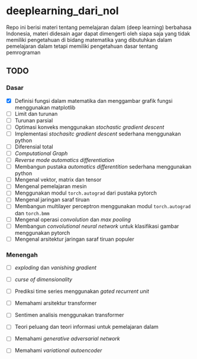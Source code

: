 # deeplearning_dari_nol
Repo ini berisi materi tentang pemelajaran dalam (deep learning) berbahasa Indonesia, materi didesain agar dapat dimengerti oleh siapa saja yang tidak memiliki pengetahuan di bidang matematika yang dibutuhkan dalam pemelajaran dalam tetapi memiliki pengetahuan dasar tentang pemrograman

## TODO
### Dasar
- [x] Definisi fungsi dalam matematika dan menggambar grafik fungsi menggunakan matplotlib
- [ ] Limit dan turunan
- [ ] Turunan parsial
- [ ] Optimasi konveks menggunakan *stochastic gradient descent*
- [ ] Implementasi *stochasitc gradient descent* sederhana menggunakan python
- [ ] Diferensial total
- [ ] *Computational Graph*
- [ ] *Reverse mode automatics differentiation*
- [ ] Membangun pustaka *automatics differentition* sederhana menggunakan python
- [ ] Mengenal vektor, matrix dan tensor
- [ ] Mengenal pemelajaran mesin
- [ ] Menggunakan modul ``torch.autograd`` dari pustaka pytorch 
- [ ] Mengenal jaringan saraf tiruan
- [ ] Membangun multilayer perceptron menggunakan modul ``torch.autograd`` dan ``torch.bmm``
- [ ] Mengenal operasi *convolution* dan *max pooling* 
- [ ] Membangun *convolutional neural network* untuk klasifikasi gambar menggunakan pytorch
- [ ] Mengenal arsitektur jaringan saraf tiruan populer
### Menengah
- [ ] *exploding* dan *vanishing gradient*
- [ ] *curse of dimensionality*
- [ ] Prediksi time series menggunakan *gated recurrent unit*
- [ ] Memahami arsitektur transformer
- [ ] Sentimen analisis menggunakan transformer
- [ ] Teori peluang dan teori informasi untuk pemelajaran dalam
- [ ] Memahami *generative adversarial network*
- [ ] Memahami *variational autoencoder*
  
